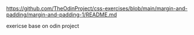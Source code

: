 https://github.com/TheOdinProject/css-exercises/blob/main/margin-and-padding/margin-and-padding-1/README.md

exericse base on odin project